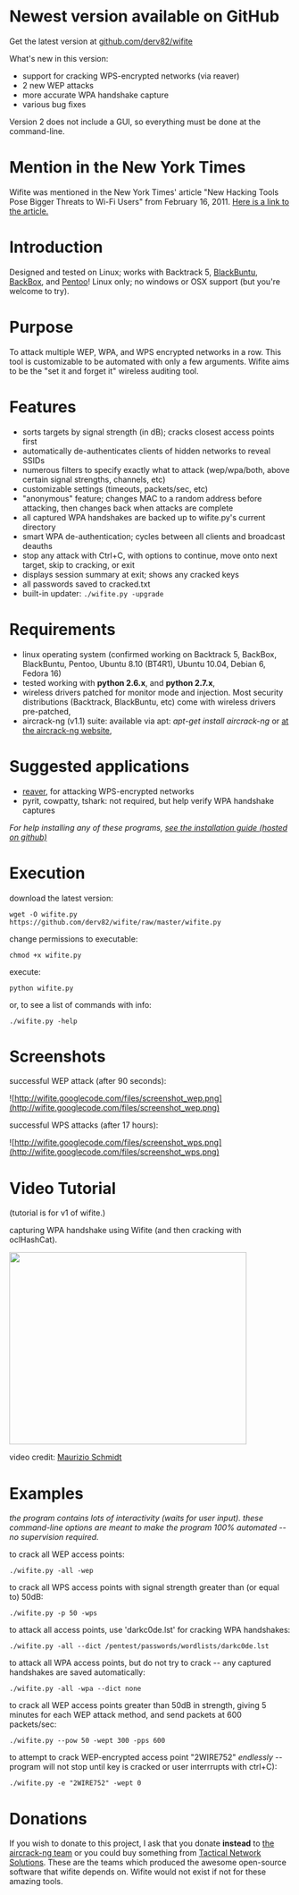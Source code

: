 # Newest version available on GitHub #

Get the latest version at [github.com/derv82/wifite](https://github.com/derv82/wifite)

What's new in this version:
  * support for cracking WPS-encrypted networks (via reaver)
  * 2 new WEP attacks
  * more accurate WPA handshake capture
  * various bug fixes

Version 2 does not include a GUI, so everything must be done at the command-line.

# Mention in the New York Times #
Wifite was mentioned in the New York Times' article "New Hacking Tools Pose Bigger Threats to Wi-Fi Users" from February 16, 2011. [Here is a link to the article.](http://www.nytimes.com/2011/02/17/technology/personaltech/17basics.html)

# Introduction #
Designed and tested on Linux; works with Backtrack 5, [BlackBuntu](http://www.blackbuntu.com/), [BackBox](http://www.backbox.org/), and [Pentoo](http://www.pentoo.ch)! Linux only; no windows or OSX support (but you're welcome to try).

# Purpose #
To attack multiple WEP, WPA, and WPS encrypted networks in a row.  This tool is customizable to be automated with only a few arguments.  Wifite aims to be the "set it and forget it" wireless auditing tool.
 

# Features #
  * sorts targets by signal strength (in dB); cracks closest access points first
  * automatically de-authenticates clients of hidden networks to reveal SSIDs
  * numerous filters to specify exactly what to attack (wep/wpa/both, above certain signal strengths, channels, etc)
  * customizable settings (timeouts, packets/sec, etc)
  * "anonymous" feature; changes MAC to a random address before attacking, then changes back when attacks are complete
  * all captured WPA handshakes are backed up to wifite.py's current directory
  * smart WPA de-authentication; cycles between all clients and broadcast deauths
  * stop any attack with Ctrl+C, with options to continue, move onto next target, skip to cracking, or exit
  * displays session summary at exit; shows any cracked keys
  * all passwords saved to cracked.txt
  * built-in updater: `./wifite.py -upgrade`

# Requirements #
  * linux operating system (confirmed working on Backtrack 5, BackBox, BlackBuntu, Pentoo, Ubuntu 8.10 (BT4R1), Ubuntu 10.04, Debian 6, Fedora 16)
  * tested working with **python 2.6.x**, and **python 2.7.x**,
  * wireless drivers patched for monitor mode and injection. Most security distributions (Backtrack, BlackBuntu, etc) come with wireless drivers pre-patched,
  * aircrack-ng (v1.1) suite: available via apt: _apt-get install aircrack-ng_ or [at the aircrack-ng website](http://www.aircrack-ng.org/install.html),

# Suggested applications #
  * [reaver](http://code.google.com/p/reaver-wps), for attacking WPS-encrypted networks
  * pyrit, cowpatty, tshark: not required, but help verify WPA handshake captures

_For help installing any of these programs, [see the installation guide (hosted on github)](https://github.com/derv82/wifite/wiki/Installation)_

# Execution #
download the latest version:
```
wget -O wifite.py https://github.com/derv82/wifite/raw/master/wifite.py
```
change permissions to executable:
```
chmod +x wifite.py
```
execute:
```
python wifite.py
```
or, to see a list of commands with info:
```
./wifite.py -help
```


# Screenshots #

successful WEP attack (after 90 seconds):

![http://wifite.googlecode.com/files/screenshot_wep.png](http://wifite.googlecode.com/files/screenshot_wep.png)


successful WPS attacks (after 17 hours):

![http://wifite.googlecode.com/files/screenshot_wps.png](http://wifite.googlecode.com/files/screenshot_wps.png)

# Video Tutorial #

(tutorial is for v1 of wifite.)

capturing WPA handshake using Wifite (and then cracking with oclHashCat).

<a href='http://www.youtube.com/watch?feature=player_embedded&v=eRKLHqXr33I' target='_blank'><img src='http://img.youtube.com/vi/eRKLHqXr33I/0.jpg' width='425' height=344 /></a>

video credit: [Maurizio Schmidt](http://maurisdump.blogspot.com/)

# Examples #

_the program contains lots of interactivity (waits for user input). these command-line options are meant to make the program 100% automated -- no supervision required._

to crack all WEP access points:
```
./wifite.py -all -wep
```

to crack all WPS access points with signal strength greater than (or equal to) 50dB:
```
./wifite.py -p 50 -wps
```

to attack all access points, use 'darkc0de.lst' for cracking WPA handshakes:
```
./wifite.py -all --dict /pentest/passwords/wordlists/darkc0de.lst
```
to attack all WPA access points, but do not try to crack -- any captured handshakes are saved automatically:
```
./wifite.py -all -wpa --dict none
```

to crack all WEP access points greater than 50dB in strength, giving 5 minutes for each WEP attack method, and send packets at 600 packets/sec:
```
./wifite.py --pow 50 -wept 300 -pps 600
```

to attempt to crack WEP-encrypted access point "2WIRE752" _endlessly_ -- program will not stop until key is cracked or user interrrupts with ctrl+C):
```
./wifite.py -e "2WIRE752" -wept 0
```

# Donations #

If you wish to donate to this project, I ask that you donate **instead** to [the aircrack-ng team](http://www.aircrack-ng.org/) or you could buy something from [Tactical Network Solutions](http://www.tacnetsol.com/products). These are the teams which produced the awesome open-source software that wifite depends on.  Wifite would not exist if not for these amazing tools.